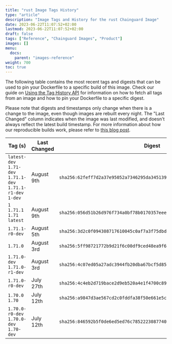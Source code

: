```yaml
---
title: "rust Image Tags History"
type: "article"
description: "Image Tags and History for the rust Chainguard Image"
date: 2023-06-22T11:07:52+02:00
lastmod: 2023-06-22T11:07:52+02:00
draft: false
tags: ["Reference", "Chainguard Images", "Product"]
images: []
menu:
  docs:
    parent: "images-reference"
weight: 700
toc: true
---
```


The following table contains the most recent tags and digests that can be used to pin your Dockerfile to a specific build of this image. Check our guide on [Using the Tag History API](/chainguard/chainguard-images/using-the-tag-history-api/) for information on how to fetch all tags from an image and how to pin your Dockerfile to a specific digest.

Please note that digests and timestamps only change when there is a change to the image, even though images are rebuilt every night. The "Last Changed" column indicates when the image was last modified, and doesn't always reflect the latest build timestamp. For more information about how our reproducible builds work, please refer to [this blog post](https://www.chainguard.dev/unchained/reproducing-chainguards-reproducible-image-builds).

| Tag (s)                                                       | Last Changed | Digest                                                                    |
|---------------------------------------------------------------|--------------|---------------------------------------------------------------------------|
|  `latest-dev` `1.71-dev` `1.71.1-dev` `1.71.1-r1-dev` `1-dev` | August 9th   | `sha256:62feff7d2a37e95052a7346295da3451394127b386b8f411bd680a06ab5a7c64` |
|  `1` `1.71.1` `1.71` `latest`                                 | August 9th   | `sha256:056d51b26d976f734a0bf78b0170357eee7e7ed9bd6ab06a2e081cfe0a74b4bd` |
|  `1.71.1-r0-dev`                                              | August 5th   | `sha256:3d2c0f094308717610045c0af7a3f75dbd243519b8b1924bb01e7d7dcc8f42e4` |
|  `1.71.0`                                                     | August 3rd   | `sha256:5ff98721772b9d21f6c00df9ced48ea9f669a623be8a5230654c26ce5d4e6b55` |
|  `1.71.0-dev` `1.71.0-r1-dev`                                 | August 3rd   | `sha256:4c07ed05a27adc3944fb20dba67bcf5d858707196a818cb8b0cb33af25c493df` |
|  `1.71.0-r0-dev`                                              | July 27th    | `sha256:4c4eb2d719bace2d9eb520a4e1f4700c89a230be1ab8e200e8bce8f0465ed788` |
|  `1.70.0` `1.70`                                              | July 12th    | `sha256:a9847d3ae567cd2c0fddfa38f50e661e5c3a757a268a665b9826ac47a99944a1` |
|  `1.70.0-r0-dev` `1.70.0-dev` `1.70-dev`                      | July 12th    | `sha256:846592b5f0de6ed5ed76c785222308774007664a69e01c4318611ce19acd88e5` |
